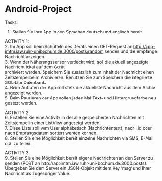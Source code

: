 # Android-Project

Tasks:  
1. Stellen Sie Ihre App in den Sprachen deutsch und englisch bereit.  

ACTIVITY 1:  
2. Ihr App soll beim Schütteln des Geräts einen GET-Request an http://app-imtm.iaw.ruhr-unibochum.de:3000/posts/random
senden und die empfange Nachricht anzeigen.  
3. Wenn der Näherungssensor verdeckt wird, soll die aktuell angezeigte Nachricht lokal auf dem Gerät  
archiviert werden. Speichern Sie zusätzlich zum Inhalt der Nachricht einen Zeitstempel beim Archivieren. Benutzen Sie zum Speichern die integrierte SQL-Lite Datenbank.  
4. Beim Aufrufen der App soll stets die aktuellste Nachricht aus dem Archiv angezeigt werden.  
5. Beim Pausieren der App sollen jedes Mal Text- und Hintergrundfarbe neu gesetzt werden.  

ACTIVITY 2:  
6. Erstellen Sie eine Activity in der alle gespeicherten Nachrichten mit Zeitstempel in einer ListView
angezeigt werden.  
7. Diese Liste soll vom User alphabetisch (Nachrichtentext), nach _id oder nach Empfangsdatum sortiert
werden können.  
8. Stellen Sie eine Möglichkeit bereit einzelne Nachrichten via SMS, E-Mail o.ä. zu teilen.  

ACTIVITY 3:  
9. Stellen Sie eine Möglichkeit bereit eigene Nachrichten an den Server zu senden (POST an http://appimtm.iaw.ruhr-uni-bochum.de:3000/posts). Übergeben Sie dem Server ein JSON-Objekt mit dem Key
‘msg‘ und Ihrer Nachricht als zugehöriger Value.  
